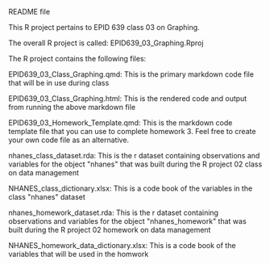 README file

This R project pertains to EPID 639 class 03 on Graphing. 

The overall R project is called: EPID639_03_Graphing.Rproj

The R project contains the following files:

EPID639_03_Class_Graphing.qmd: This is the primary markdown code file that will be in use during class

EPID639_03_Class_Graphing.html: This is the rendered code and output from running the above markdown file

EPID639_03_Homework_Template.qmd: This is the markdown code template file that you can use to complete homework 3. Feel free to create your own code file as an alternative.

nhanes_class_dataset.rda: This is the r dataset containing observations and variables for the object "nhanes" that was built during the R project 02 class on data management

NHANES_class_dictionary.xlsx: This is a code book of the variables in the class "nhanes" dataset

nhanes_homework_dataset.rda: This is the r dataset containing observations and variables for the object "nhanes_homework" that was built during the R project 02 homework on data management

NHANES_homework_data_dictionary.xlsx: This is a code book of the variables that will be used in the homwork
